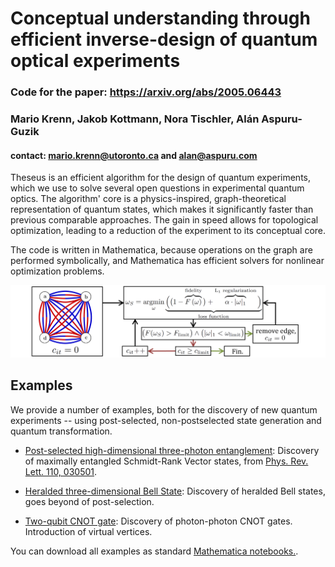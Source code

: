 # Conceptual understanding through efficient inverse-design of quantum optical experiments
### Code for the paper: https://arxiv.org/abs/2005.06443
### Mario Krenn, Jakob Kottmann, Nora Tischler, Alán Aspuru-Guzik
#### contact: mario.krenn@utoronto.ca and alan@aspuru.com

Theseus is an efficient algorithm for the design of quantum experiments, which we use to solve several open questions in experimental quantum optics. The algorithm' core is a physics-inspired, graph-theoretical representation of quantum states, which makes it significantly faster than previous comparable approaches. The gain in speed allows for topological optimization, leading to a reduction of the experiment to its conceptual core.

The code is written in Mathematica, because operations on the graph are performed symbolically, and Mathematica has efficient solvers for nonlinear optimization problems.

![Image of Theseus](https://github.com/aspuru-guzik-group/Theseus/blob/master/algo.png)

## Examples
We provide a number of examples, both for the discovery of new quantum experiments -- using post-selected, non-postselected state generation and quantum transformation.

* [Post-selected high-dimensional three-photon entanglement](https://github.com/aspuru-guzik-group/Theseus/blob/master/examples/FindSRVStates.m): Discovery of maximally entangled Schmidt-Rank Vector states, from [Phys. Rev. Lett. 110, 030501](https://journals.aps.org/prl/abstract/10.1103/PhysRevLett.110.030501).

* [Heralded three-dimensional Bell State](https://github.com/aspuru-guzik-group/Theseus/blob/master/examples/FindHeralded3dBellState.m): Discovery of heralded Bell states, goes beyond of post-selection.

* [Two-qubit CNOT gate](https://github.com/aspuru-guzik-group/Theseus/blob/master/examples/Find2dCNOT.m): Discovery of photon-photon CNOT gates. Introduction of virtual vertices.

You can download all examples as standard [Mathematica notebooks.](https://github.com/aspuru-guzik-group/Theseus/blob/master/examples/QuantumTheseus_20200517.zip).

